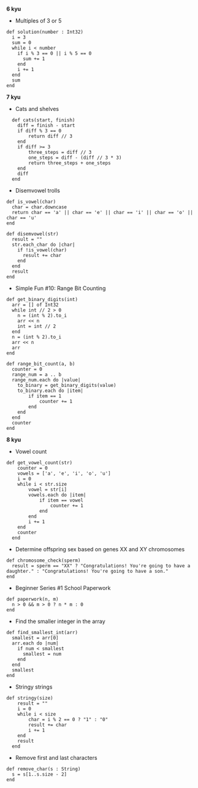 **6 kyu**

- Multiples of 3 or 5

```crystal
def solution(number : Int32)
  i = 3
  sum = 0
  while i < number
    if i % 3 == 0 || i % 5 == 0
      sum += 1
    end
    i += 1
  end
  sum
end
```

**7 kyu**

- Cats and shelves

```crystal
  def cats(start, finish)
    diff = finish - start
    if diff % 3 == 0
        return diff // 3
    end
    if diff >= 3
        three_steps = diff // 3
        one_steps = diff - (diff // 3 * 3)
        return three_steps + one_steps
    end
    diff
  end
```

- Disemvowel trolls

```crystal
def is_vowel(char)
  char = char.downcase
  return char == 'a' || char == 'e' || char == 'i' || char == 'o' || char == 'u'
end

def disemvowel(str)
  result = ""
  str.each_char do |char|
    if !is_vowel(char)
      result += char
    end
  end
  result
end
```

  - Simple Fun #10: Range Bit Counting

```crystal
def get_binary_digits(int)
  arr = [] of Int32
  while int // 2 > 0
    n = (int % 2).to_i
    arr << n
    int = int // 2
  end
  n = (int % 2).to_i
  arr << n
  arr
end

def range_bit_count(a, b)
  counter = 0
  range_num = a .. b
  range_num.each do |value|
    to_binary = get_binary_digits(value)
    to_binary.each do |item|
        if item == 1
            counter += 1
        end
    end
  end
  counter
end
```

**8 kyu**

- Vowel count

```crystal
def get_vowel_count(str)
    counter = 0
    vowels = ['a', 'e', 'i', 'o', 'u']
    i = 0
    while i < str.size
        vowel = str[i]
        vowels.each do |item|
            if item == vowel
                counter += 1
            end
        end
        i += 1
    end
    counter
  end
```

- Determine offspring sex based on genes XX and XY chromosomes

```crystal
def chromosome_check(sperm)
  result = sperm == "XX" ? "Congratulations! You're going to have a daughter." : "Congratulations! You're going to have a son."
end
```

- Beginner Series #1 School Paperwork

```crystal
def paperwork(n, m)
  n > 0 && m > 0 ? n * m : 0
end
```

- Find the smaller integer in the array

```crystal
def find_smallest_int(arr)
  smallest = arr[0]
  arr.each do |num|
    if num < smallest
      smallest = num
    end
  end
  smallest
end
```

- Stringy strings

```crystal
def stringy(size)
    result = ""
    i = 0
    while i < size
        char = i % 2 == 0 ? "1" : "0"
        result += char
        i += 1
    end
    result
  end
```

- Remove first and last characters

```crystal
def remove_char(s : String)
  s = s[1..s.size - 2]
end
```

